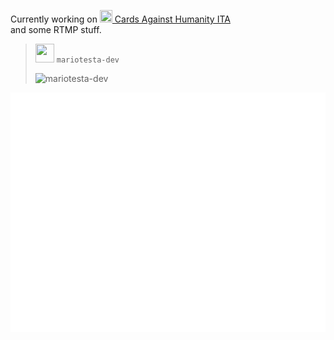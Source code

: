 Currently working on [<img src="https://bloximages.newyork1.vip.townnews.com/breezejmu.org/content/tncms/assets/v3/editorial/3/51/35192610-d678-11e4-ae9d-bf25d10f105c/5518a0424edd3.image.png" height="20px" width="20px"> Cards Against Humanity ITA](https://cardsagainsthumanityita.net)  
and some RTMP stuff.  
  
  
> <img src="https://avatars.githubusercontent.com/u/50962465?v=4" height="30px" width="30px"> `mariotesta-dev`  
>
> ![mariotesta-dev](https://komarev.com/ghpvc/?username=mariotesta-devw&label=Profile%20views&color=0e75b6&style=flat)

![Metrics](./github-metrics.svg)
